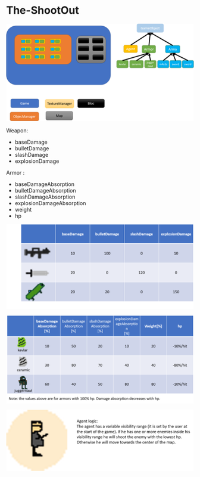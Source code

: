 # The-ShootOut
![scheme](/documentation/doc1.png)

Weapon:
  - baseDamage
  - bulletDamage
  - slashDamage
  - explosionDamage
  
 Armor :
  - baseDamageAbsorption
  - bulletDamageAbsorption
  - slashDamageAbsorption
  - explosionDamageAbsorption
  - weight
  - hp
  
![scheme](/documentation/weaponTable.png)
 
![scheme](/documentation/armorTable.png)

![scheme](/documentation/agentLogic.png)
